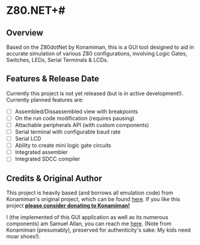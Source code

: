 # Z80.NET+#


## Overview ##

Based on the Z80dotNet by Konamiman, this is a GUI tool designed to aid in accurate simulation of various Z80 configurations,
involving Logic Gates, Switches, LEDs, Serial Terminals & LCDs. 

## Features & Release Date ##

Currently this project is not yet released (but is in active development!).
Currently planned features are:

- [ ] Assembled/Dissassembled view with breakpoints
- [ ] On the run code modification (requires pausing)
- [ ] Attachable peripherals API (with custom components)
- [ ] Serial terminal with configurable baud rate
- [ ] Serial LCD
- [ ] Ability to create mini logic gate circuits
- [ ] Integrated assembler
- [ ] Integrated SDCC compiler

## Credits & Original Author ##

This project is heavily based (and borrows all emulation code) from Konamiman's original project, which can be found [here](https://github.com/Konamiman/Z80dotNet).
If you like this project **[please consider donating to Konamiman!](http://www.konamiman.com/msx/msx-e.html#donate)** 

I (the implemented of this GUI application as well as its numerous components) am Samuel Allan, you can reach me [here](emailto:work@samuelallan.info).
(Note from Konamiman (presumably), preserved for authenticity's sake: My kids need moar shoes!).
